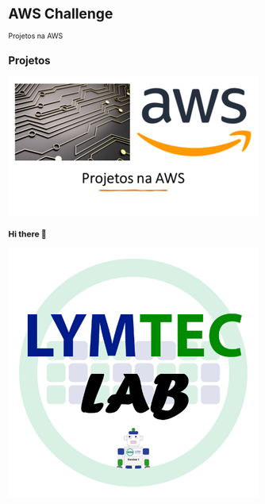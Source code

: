 # AWS Challenge
Projetos na AWS

## Projetos

![alt text](https://raw.githubusercontent.com/leoym/aws_challenge/main/challenges.png "AWS")

### Hi there 👋

![alt text](https://raw.githubusercontent.com/leoym/leoym/main/lymtec-lab.png "Logo LYM")
